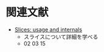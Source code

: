 # 関連文献

- [Slices: usage and internals](https://go.dev/blog/slices-intro)
  - スライスについて詳細を学べる
  - 02 03 15
